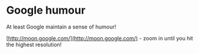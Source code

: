 # Google humour

At least Google maintain a sense of humour!

[http://moon.google.com/](http://moon.google.com/) - zoom in until you hit the highest resolution!